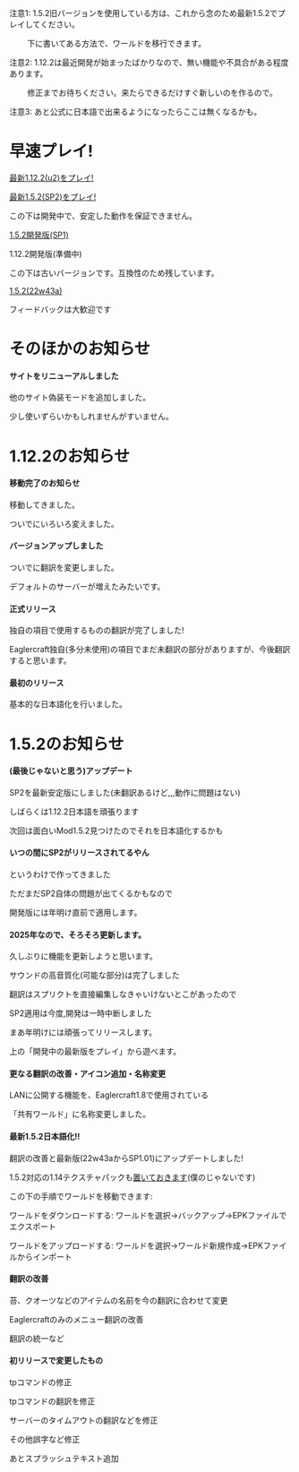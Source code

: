 ﻿注意1: 1.5.2旧バージョンを使用している方は、これから念のため最新1.5.2でプレイしてください。

　　   下に書いてある方法で、ワールドを移行できます。

注意2: 1.12.2は最近開発が始まったばかりなので、無い機能や不具合がある程度あります。

　　   修正までお待ちください。来たらできるだけすぐ新しいのを作るので。

注意3: あと公式に日本語で出来るようになったらここは無くなるかも。

# 早速プレイ!

[最新1.12.2(u2)をプレイ!](https://magurock.github.io/Eaglercraft-for-Japan/Play/1122-Lat/)

[最新1.5.2(SP2)をプレイ!](https://magurock.github.io/Eaglercraft-for-Japan/Play/152-Lat/)

この下は開発中で、安定した動作を保証できません。

[1.5.2開発版(SP1)](https://magurock.github.io/Eaglercraft-for-Japan/Play/Test-152/)

1.12.2開発版(準備中)

この下は古いバージョンです。互換性のため残しています。

[1.5.2(22w43a)](https://magurock.github.io/Eaglercraft-for-Japan/Play/152-2243/)

フィードバックは大歓迎です

# そのほかのお知らせ

#### サイトをリニューアルしました

他のサイト偽装モードを追加しました。

少し使いずらいかもしれませんがすいません。

# 1.12.2のお知らせ

#### 移動完了のお知らせ

移動してきました。

ついでにいろいろ変えました。

#### バージョンアップしました

ついでに翻訳を変更しました。

デフォルトのサーバーが増えたみたいです。

#### 正式リリース

独自の項目で使用するものの翻訳が完了しました!

Eaglercraft独自(多分未使用)の項目でまだ未翻訳の部分がありますが、今後翻訳すると思います。

#### 最初のリリース

基本的な日本語化を行いました。

# 1.5.2のお知らせ

#### (最後じゃないと思う)アップデート

SP2を最新安定版にしました(未翻訳あるけど,,,動作に問題はない)

しばらくは1.12.2日本語を頑張ります

次回は面白いMod1.5.2見つけたのでそれを日本語化するかも

#### いつの間にSP2がリリースされてるやん

というわけで作ってきました

ただまだSP2自体の問題が出てくるかもなので

開発版には年明け直前で適用します。

#### 2025年なので、そろそろ更新します。

久しぶりに機能を更新しようと思います。

サウンドの高音質化(可能な部分)は完了しました

翻訳はスプリクトを直接編集しなきゃいけないとこがあったので

SP2適用は今度,開発は一時中断しました

まあ年明けには頑張ってリリースします。

上の「開発中の最新版をプレイ」から遊べます。

#### 更なる翻訳の改善・アイコン追加・名称変更

LANに公開する機能を、Eaglercraft1.8で使用されている

「共有ワールド」に名称変更しました。

#### 最新1.5.2日本語化!!

翻訳の改善と最新版(22w43aからSP1.01)にアップデートしました!

1.5.2対応の1.14テクスチャパックも[置いておきます](https://www.mediafire.com/file/l30m7bucmlozgw5/1.14+Textures+MC1.5.2.zip/file)(僕のじゃないです)

この下の手順でワールドを移動できます:

ワールドをダウンロードする: ワールドを選択→バックアップ→EPKファイルでエクスポート

ワールドをアップロードする: ワールドを選択→ワールド新規作成→EPKファイルからインポート

#### 翻訳の改善

苔、クオーツなどのアイテムの名前を今の翻訳に合わせて変更

Eaglercraftのみのメニュー翻訳の改善

翻訳の統一など

#### 初リリースで変更したもの

tpコマンドの修正

tpコマンドの翻訳を修正

サーバーのタイムアウトの翻訳などを修正

その他誤字など修正

あとスプラッシュテキスト追加